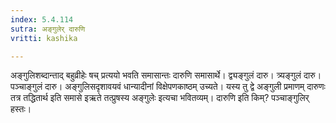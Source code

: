 ```yaml
---
index: 5.4.114
sutra: अङ्गुलेर् दारुणि
vritti: kashika

---
```

अङ्गुलिशब्दान्ताद् बहुव्रीहेः षच् प्रत्ययो भवति समासान्तः दारुणि समासार्थे। द्व्यङ्गुलं दारु। त्र्यङ्गुलं दारु। पञ्चाङ्गुलं दारु। अङ्गुलिसदृशावयवं धान्यादीनां विक्षेपणकाष्ठम् उच्यते। यस्य तु द्वे अङ्गुली प्रमाणम् दारुणः तत्र तद्धितार्थ इति समासे इऋते तत्प्रुषस्य अङ्गुलेः इत्यचा भवितव्यम्। दारुणि इति किम्? पञ्चाङ्गुलिर् हस्तः।